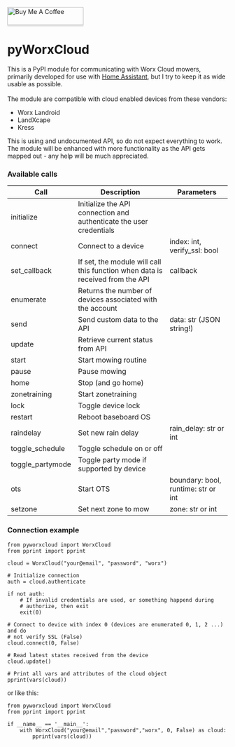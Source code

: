<a href="https://www.buymeacoffee.com/mtrab" target="_blank"><img src="https://www.buymeacoffee.com/assets/img/custom_images/orange_img.png" alt="Buy Me A Coffee" style="height: 41px !important;width: 174px !important;box-shadow: 0px 3px 2px 0px rgba(190, 190, 190, 0.5) !important;-webkit-box-shadow: 0px 3px 2px 0px rgba(190, 190, 190, 0.5) !important;" ></a>

# pyWorxCloud

This is a PyPI module for communicating with Worx Cloud mowers, primarily developed for use with [Home Assistant](https://home-assistant.io), but I try to keep it as wide usable as possible.<br/>
<br/>
The module are compatible with cloud enabled devices from these vendors:<br/>
- Worx Landroid
- LandXcape
- Kress

This is using and undocumented API, so do not expect everything to work.<br/>
The module will be enhanced with more functionality as the API gets mapped out - any help will be much appreciated.

### Available calls

Call | Description | Parameters
---|---|---
initialize | Initialize the API connection and authenticate the user credentials |
connect | Connect to a device | index: int, verify_ssl: bool
set_callback | If set, the module will call this function when data is received from the API | callback
enumerate | Returns the number of devices associated with the account |
send | Send custom data to the API | data: str (JSON string!)
update | Retrieve current status from API |
start | Start mowing routine |
pause | Pause mowing |
home | Stop (and go home) |
zonetraining | Start zonetraining |
lock | Toggle device lock |
restart | Reboot baseboard OS |
raindelay | Set new rain delay | rain_delay: str or int
toggle_schedule | Toggle schedule on or off |
toggle_partymode | Toggle party mode if supported by device |
ots | Start OTS | boundary: bool, runtime: str or int
setzone | Set next zone to mow | zone: str or int

### Connection example
```
from pyworxcloud import WorxCloud
from pprint import pprint

cloud = WorxCloud("your@email", "password", "worx")

# Initialize connection
auth = cloud.authenticate

if not auth:
    # If invalid credentials are used, or something happend during
    # authorize, then exit
    exit(0)

# Connect to device with index 0 (devices are enumerated 0, 1, 2 ...) and do
# not verify SSL (False)
cloud.connect(0, False)

# Read latest states received from the device
cloud.update()

# Print all vars and attributes of the cloud object
pprint(vars(cloud))
```

or like this:

```
from pyworxcloud import WorxCloud
from pprint import pprint

if __name__ == '__main__':
    with WorxCloud("your@email","password","worx", 0, False) as cloud:
        pprint(vars(cloud))
